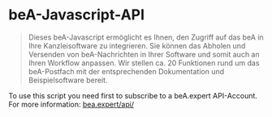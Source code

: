 # beA-Javascript-API

> Dieses beA-Javascript ermöglicht es Ihnen, den Zugriff auf das beA in Ihre Kanzleisoftware zu integrieren. Sie können das Abholen und Versenden von beA-Nachrichten in Ihrer Software und somit auch an Ihren Workflow anpassen. Wir stellen ca. 20 Funktionen rund um das beA-Postfach mit der entsprechenden Dokumentation und Beispielsoftware bereit.

To use this script you need first to subscribe to a beA.expert API-Account. 
For more information: [bea.expert/api/](https://bea.expert/api/)
